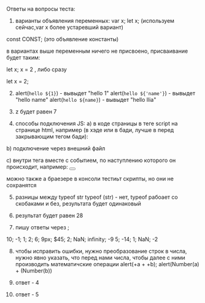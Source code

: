 Ответы на вопросы теста:

1) варианты объявления переменных:
var x;
let x; (используем сейчас,var x более устаревший вариант)

const CONST; (это объявление константы)

в вариантах выше переменным ничего не присвоено, присваивание будет таким:

let x;
x = 2 , либо сразу

let x = 2;

2) alert(`hello ${1}`) - вывыдет "hello 1"
alert(`hello ${'name'}`) - вывыдет "hello name"
alert(`hello ${name}`) - вывыдет "hello Ilia"

3) z будет равен 7

4) способы подключения JS:
а) в коде страницы в теге script на странице html, например (в хэде или в бади, лучше в перед закрывающим тегом бади):
        <script>alert('Hi')</script>

b) подключение через внешний файл
        <script src="путь к файлу скрипта.js"></script>

с) внутри тега вместе с событием, по наступлению которого он происходит, например:
        <button onClick="alert('Hi')"></button> 

можно также а браезере в консоли тестиьт скрипты, но они не сохранятся

5) разницы между typeof str typeof (str) - нет, typeof рабоает со скобаками и без, результата будет одинаковый

6) результат будет равен 28

7) пишу ответы через ;

10;
-1;
1;
2;
6;
9px;
$45;
2;
NaN;
infinity;
-9 5;
-14;
1;
NaN;
-2

8) чтобы исправить ошибки, нужно преобразование строк в числа, нужно явно указать, что перед нами числа, чтобы далее с ними производить математичские операции
        alert(+a + +b);
        alert(Number(a) + (Number(b))

9) ответ - 4
10) ответ - 5